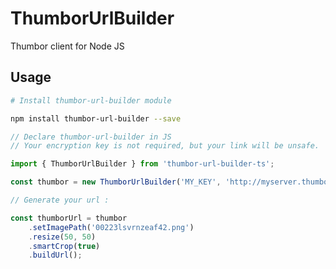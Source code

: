 # ThumborUrlBuilder

Thumbor client for Node JS

## Usage

```sh
# Install thumbor-url-builder module

npm install thumbor-url-builder --save
```

```typescript
// Declare thumbor-url-builder in JS
// Your encryption key is not required, but your link will be unsafe.

import { ThumborUrlBuilder } from 'thumbor-url-builder-ts';

const thumbor = new ThumborUrlBuilder('MY_KEY', 'http://myserver.thumbor.com');

// Generate your url :

const thumborUrl = thumbor
    .setImagePath('00223lsvrnzeaf42.png')
    .resize(50, 50)
    .smartCrop(true)
    .buildUrl();
```
